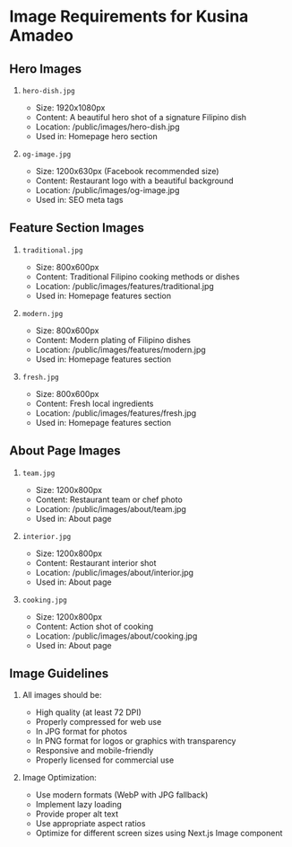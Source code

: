 # Image Requirements for Kusina Amadeo

## Hero Images
1. `hero-dish.jpg`
   - Size: 1920x1080px
   - Content: A beautiful hero shot of a signature Filipino dish
   - Location: /public/images/hero-dish.jpg
   - Used in: Homepage hero section

2. `og-image.jpg`
   - Size: 1200x630px (Facebook recommended size)
   - Content: Restaurant logo with a beautiful background
   - Location: /public/images/og-image.jpg
   - Used in: SEO meta tags

## Feature Section Images
1. `traditional.jpg`
   - Size: 800x600px
   - Content: Traditional Filipino cooking methods or dishes
   - Location: /public/images/features/traditional.jpg
   - Used in: Homepage features section

2. `modern.jpg`
   - Size: 800x600px
   - Content: Modern plating of Filipino dishes
   - Location: /public/images/features/modern.jpg
   - Used in: Homepage features section

3. `fresh.jpg`
   - Size: 800x600px
   - Content: Fresh local ingredients
   - Location: /public/images/features/fresh.jpg
   - Used in: Homepage features section

## About Page Images
1. `team.jpg`
   - Size: 1200x800px
   - Content: Restaurant team or chef photo
   - Location: /public/images/about/team.jpg
   - Used in: About page

2. `interior.jpg`
   - Size: 1200x800px
   - Content: Restaurant interior shot
   - Location: /public/images/about/interior.jpg
   - Used in: About page

3. `cooking.jpg`
   - Size: 1200x800px
   - Content: Action shot of cooking
   - Location: /public/images/about/cooking.jpg
   - Used in: About page

## Image Guidelines
1. All images should be:
   - High quality (at least 72 DPI)
   - Properly compressed for web use
   - In JPG format for photos
   - In PNG format for logos or graphics with transparency
   - Responsive and mobile-friendly
   - Properly licensed for commercial use

2. Image Optimization:
   - Use modern formats (WebP with JPG fallback)
   - Implement lazy loading
   - Provide proper alt text
   - Use appropriate aspect ratios
   - Optimize for different screen sizes using Next.js Image component
